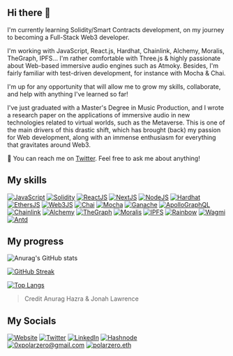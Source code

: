 ## Hi there 👋

I'm currently learning Solidity/Smart Contracts development, on my journey to becoming a Full-Stack Web3 developer.

I'm working with JavaScript, React.js, Hardhat, Chainlink, Alchemy, Moralis, TheGraph, IPFS... I'm rather comfortable with Three.js & highly passionate about Web-based immersive audio engines such as Atmoky. Besides, I'm fairly familiar with test-driven development, for instance with Mocha & Chai.

I'm up for any opportunity that will allow me to grow my skills, collaborate, and help with anything I've learned so far!

I've just graduated with a Master's Degree in Music Production, and I wrote a research paper on the applications of immersive audio in new technologies related to virtual worlds, such as the Metaverse. This is one of the main drivers of this drastic shift, which has brought (back) my passion for Web development, along with an immense enthusiasm for everything that gravitates around Web3.

💬 You can reach me on [Twitter](https://twitter.com/0xpolarzero). Feel free to ask me about anything!

## My skills

[![JavaScript]](https://developer.mozilla.org/fr/docs/Web/JavaScript)
[![Solidity]](https://soliditylang.org/)
[![ReactJS]](https://reactjs.org/)
[![NextJS]](https://nextjs.org/)
[![NodeJS]](https://nodejs.org/)
[![Hardhat]](https://hardhat.org/)
[![EthersJS]](https://docs.ethers.io/v5/)
[![Web3JS]](https://web3js.readthedocs.io/)
[![Chai]](https://www.chaijs.com/)
[![Mocha]](https://mochajs.org/)
[![Ganache]](https://trufflesuite.com/ganache/)
[![ApolloGraphQL]](https://www.apollographql.com/)
[![Chainlink]](https://chain.link/)
[![Alchemy]](https://www.alchemy.com/)
[![TheGraph]](https://thegraph.com/en/)
[![Moralis]](https://moralis.io/)
[![IPFS]](https://ipfs.tech/)
[![Rainbow]](https://www.rainbowkit.com/)
[![Wagmi]](https://wagmi.sh/)
[![Antd]](https://ant.design/)

<!-- ## Objectives -->

<!-- [![Typescript]](https://www.typescriptlang.org/) -->

## My progress

![Anurag's GitHub stats](https://github-readme-stats.vercel.app/api?username=polar0&show_icons=true&theme=highcontrast&hide_border=true&title_color=fbaf00&icon_color=fbaf00)

[![GitHub Streak](https://github-readme-streak-stats.herokuapp.com?user=polar0&theme=highcontrast&hide_border=true&date_format=M%20j%5B%2C%20Y%5D&fire=fbaf00&currStreakLabel=fbaf00&sideNums=fbaf00&ring=fbaf00)](https://git.io/streak-stats)

[![Top Langs](https://github-readme-stats.vercel.app/api/top-langs/?username=polar0&layout=compact&theme=highcontrast&hide_border=true&title_color=fbaf00&hide=[html,css])](https://github.com/anuraghazra/github-readme-stats)

> Credit Anurag Hazra & Jonah Lawrence

## My Socials

[![Website][website]](https://polarzero.xyz/)
[![Twitter][twitter]](https://twitter.com/0xpolarzero/)
[![LinkedIn][linkedin]](https://www.linkedin.com/in/antton-lepretre/)
[![Hashnode][hashnode]](https://polarzero.hashnode.dev/) <br />
[![0xpolarzero@gmail.com][email]](mailto:0xpolarzero@gmail.com)
[![polarzero.eth][ethereum]](https://opensea.io/polarzero)

[website]: https://img.shields.io/badge/website-000000?style=for-the-badge&logo=About.me&logoColor=white
[twitter]: https://img.shields.io/badge/Twitter-1DA1F2?style=for-the-badge&logo=twitter&logoColor=white
[linkedin]: https://img.shields.io/badge/LinkedIn-0077B5?style=for-the-badge&logo=linkedin&logoColor=white
[hashnode]: https://img.shields.io/badge/Hashnode-2962FF?style=for-the-badge&logo=hashnode&logoColor=white
[email]: https://img.shields.io/badge/0xpolarzero@gmail.com-D14836?style=for-the-badge&logo=gmail&logoColor=white
[ethereum]: https://img.shields.io/badge/polarzero.eth-3C3C3D?style=for-the-badge&logo=Ethereum&logoColor=white
[solidity]: https://custom-icon-badges.demolab.com/badge/Solidity-3C3C3D?style=for-the-badge&logo=solidity&logoColor=white
[remix]: https://custom-icon-badges.demolab.com/badge/Remix-222335?style=for-the-badge&logo=remix-min&logoColor=white
[chainlink]: https://img.shields.io/badge/Chainlink-375BD2.svg?style=for-the-badge&logo=Chainlink&logoColor=white
[javascript]: https://img.shields.io/badge/JavaScript-F7DF1E.svg?style=for-the-badge&logo=JavaScript&logoColor=black
[nodejs]: https://img.shields.io/badge/Node.js-339933.svg?style=for-the-badge&logo=nodedotjs&logoColor=white
[ganache]: https://custom-icon-badges.demolab.com/badge/Ganache-201F1E?style=for-the-badge&logo=ganache
[ethersjs]: https://custom-icon-badges.demolab.com/badge/Ethers.js-29349A?style=for-the-badge&logo=ethers&logoColor=white
[web3js]: https://img.shields.io/badge/Web3.js-F16822.svg?style=for-the-badge&logo=web3dotjs&logoColor=white
[alchemy]: https://custom-icon-badges.demolab.com/badge/Alchemy-2356D2?style=for-the-badge&logo=alchemy&logoColor=white
[hardhat]: https://custom-icon-badges.demolab.com/badge/Hardhat-181A1F?style=for-the-badge&logo=hardhat
[chai]: https://img.shields.io/badge/Chai-A30701.svg?style=for-the-badge&logo=Chai&logoColor=white
[mocha]: https://custom-icon-badges.demolab.com/badge/Mocha-87694D?style=for-the-badge&logo=mocha&logoColor=white
[reactjs]: https://img.shields.io/badge/React-20232A?style=for-the-badge&logo=react&logoColor=61DAFB
[nextjs]: https://img.shields.io/badge/next.js-000000?style=for-the-badge&logo=nextdotjs&logoColor=white
[ipfs]: https://img.shields.io/badge/IPFS-0A1B2B?style=for-the-badge&logo=ipfs
[moralis]: https://custom-icon-badges.demolab.com/badge/Moralis-2559BB?style=for-the-badge&logo=moralis
[typescript]: https://img.shields.io/badge/TypeScript-3178C6.svg?style=for-the-badge&logo=TypeScript&logoColor=white
[rainbow]: https://custom-icon-badges.demolab.com/badge/Rainbowkit-032463?style=for-the-badge&logo=rainbow
[wagmi]: https://custom-icon-badges.demolab.com/badge/Wagmi-1C1B1B?style=for-the-badge&logo=wagmi
[antd]: https://img.shields.io/badge/Ant%20Design-0170FE.svg?style=for-the-badge&logo=Ant-Design&logoColor=white
[thegraph]: https://custom-icon-badges.demolab.com/badge/TheGraph-0C0A1C?style=for-the-badge&logo=thegraph&logoColor=white
[apollographql]: https://img.shields.io/badge/Apollo%20GraphQL-311C87.svg?style=for-the-badge&logo=Apollo-GraphQL&logoColor=white

